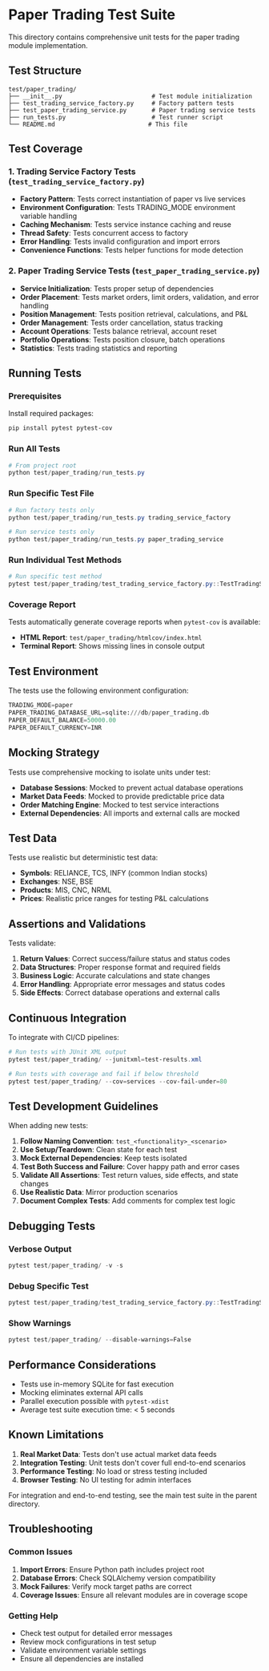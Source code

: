 # Paper Trading Test Suite

This directory contains comprehensive unit tests for the paper trading module implementation.

## Test Structure

```
test/paper_trading/
├── __init__.py                         # Test module initialization
├── test_trading_service_factory.py     # Factory pattern tests
├── test_paper_trading_service.py       # Paper trading service tests
├── run_tests.py                        # Test runner script
└── README.md                          # This file
```

## Test Coverage

### 1. Trading Service Factory Tests (`test_trading_service_factory.py`)

- **Factory Pattern**: Tests correct instantiation of paper vs live services
- **Environment Configuration**: Tests TRADING_MODE environment variable handling
- **Caching Mechanism**: Tests service instance caching and reuse
- **Thread Safety**: Tests concurrent access to factory
- **Error Handling**: Tests invalid configuration and import errors
- **Convenience Functions**: Tests helper functions for mode detection

### 2. Paper Trading Service Tests (`test_paper_trading_service.py`)

- **Service Initialization**: Tests proper setup of dependencies
- **Order Placement**: Tests market orders, limit orders, validation, and error handling
- **Position Management**: Tests position retrieval, calculations, and P&L
- **Order Management**: Tests order cancellation, status tracking
- **Account Operations**: Tests balance retrieval, account reset
- **Portfolio Operations**: Tests position closure, batch operations
- **Statistics**: Tests trading statistics and reporting

## Running Tests

### Prerequisites

Install required packages:
```powershell
pip install pytest pytest-cov
```

### Run All Tests

```powershell
# From project root
python test/paper_trading/run_tests.py
```

### Run Specific Test File

```powershell
# Run factory tests only
python test/paper_trading/run_tests.py trading_service_factory

# Run service tests only
python test/paper_trading/run_tests.py paper_trading_service
```

### Run Individual Test Methods

```powershell
# Run specific test method
pytest test/paper_trading/test_trading_service_factory.py::TestTradingServiceFactory::test_get_live_trading_service -v
```

### Coverage Report

Tests automatically generate coverage reports when `pytest-cov` is available:

- **HTML Report**: `test/paper_trading/htmlcov/index.html`
- **Terminal Report**: Shows missing lines in console output

## Test Environment

The tests use the following environment configuration:

```python
TRADING_MODE=paper
PAPER_TRADING_DATABASE_URL=sqlite:///db/paper_trading.db
PAPER_DEFAULT_BALANCE=50000.00
PAPER_DEFAULT_CURRENCY=INR
```

## Mocking Strategy

Tests use comprehensive mocking to isolate units under test:

- **Database Sessions**: Mocked to prevent actual database operations
- **Market Data Feeds**: Mocked to provide predictable price data
- **Order Matching Engine**: Mocked to test service interactions
- **External Dependencies**: All imports and external calls are mocked

## Test Data

Tests use realistic but deterministic test data:

- **Symbols**: RELIANCE, TCS, INFY (common Indian stocks)
- **Exchanges**: NSE, BSE
- **Products**: MIS, CNC, NRML
- **Prices**: Realistic price ranges for testing P&L calculations

## Assertions and Validations

Tests validate:

1. **Return Values**: Correct success/failure status and status codes
2. **Data Structures**: Proper response format and required fields
3. **Business Logic**: Accurate calculations and state changes
4. **Error Handling**: Appropriate error messages and status codes
5. **Side Effects**: Correct database operations and external calls

## Continuous Integration

To integrate with CI/CD pipelines:

```powershell
# Run tests with JUnit XML output
pytest test/paper_trading/ --junitxml=test-results.xml

# Run tests with coverage and fail if below threshold
pytest test/paper_trading/ --cov=services --cov-fail-under=80
```

## Test Development Guidelines

When adding new tests:

1. **Follow Naming Convention**: `test_<functionality>_<scenario>`
2. **Use Setup/Teardown**: Clean state for each test
3. **Mock External Dependencies**: Keep tests isolated
4. **Test Both Success and Failure**: Cover happy path and error cases
5. **Validate All Assertions**: Test return values, side effects, and state changes
6. **Use Realistic Data**: Mirror production scenarios
7. **Document Complex Tests**: Add comments for complex test logic

## Debugging Tests

### Verbose Output
```powershell
pytest test/paper_trading/ -v -s
```

### Debug Specific Test
```powershell
pytest test/paper_trading/test_trading_service_factory.py::TestTradingServiceFactory::test_get_live_trading_service -v -s --pdb
```

### Show Warnings
```powershell
pytest test/paper_trading/ --disable-warnings=False
```

## Performance Considerations

- Tests use in-memory SQLite for fast execution
- Mocking eliminates external API calls
- Parallel execution possible with `pytest-xdist`
- Average test suite execution time: < 5 seconds

## Known Limitations

1. **Real Market Data**: Tests don't use actual market data feeds
2. **Integration Testing**: Unit tests don't cover full end-to-end scenarios
3. **Performance Testing**: No load or stress testing included
4. **Browser Testing**: No UI testing for admin interfaces

For integration and end-to-end testing, see the main test suite in the parent directory.

## Troubleshooting

### Common Issues

1. **Import Errors**: Ensure Python path includes project root
2. **Database Errors**: Check SQLAlchemy version compatibility
3. **Mock Failures**: Verify mock target paths are correct
4. **Coverage Issues**: Ensure all relevant modules are in coverage scope

### Getting Help

- Check test output for detailed error messages
- Review mock configurations in test setup
- Validate environment variable settings
- Ensure all dependencies are installed